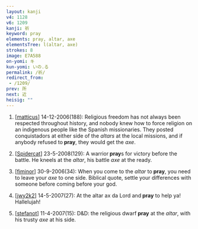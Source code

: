 ```yaml
---
layout: kanji
v4: 1128
v6: 1209
kanji: 祈
keyword: pray
elements: pray, altar, axe
elementsTree: l(altar, axe)
strokes: 8
image: E7A588
on-yomi: キ
kun-yomi: いの.る
permalink: /祈/
redirect_from:
 - /1209/
prev: 所
next: 近
heisig: ""
---
```


1) [<a href="http://kanji.koohii.com/profile/matticus">matticus</a>] 14-12-2006(188): Religious freedom has not always been respected throughout history, and nobody knew how to force religion on an indigenous people like the Spanish missionaries. They posted conquistadors at either side of the <em>altars</em> at the local missions, and if anybody refused to<strong> pray</strong>, they would get the <em>axe</em>.

2) [<a href="http://kanji.koohii.com/profile/Spidercat">Spidercat</a>] 23-5-2008(129): A warrior<strong> pray</strong>s for victory before the battle. He kneels at the <em>altar</em>, his battle <em>axe</em> at the ready.

3) [<a href="http://kanji.koohii.com/profile/fiminor">fiminor</a>] 30-9-2006(34): When you come to the <em>altar</em> to<strong> pray</strong>, you need to leave your <em>axe</em> to one side. Biblical quote, settle your differences with someone before coming before your god.

4) [<a href="http://kanji.koohii.com/profile/jwy2k2">jwy2k2</a>] 14-5-2007(27): At the altar ax da Lord and<strong> pray</strong> to help ya! Hallelujah!

5) [<a href="http://kanji.koohii.com/profile/stefanot">stefanot</a>] 11-4-2007(15): D&amp;D: the religious dwarf<strong> pray</strong> at the <em>altar</em>, with his trusty <em>axe</em> at his side.

